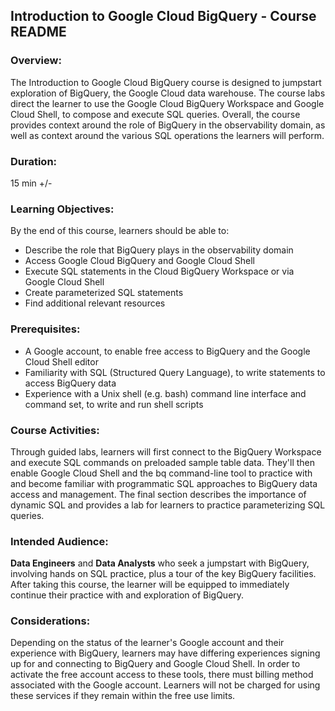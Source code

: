 ## Introduction to Google Cloud BigQuery - Course README

### **Overview:**

The Introduction to Google Cloud BigQuery course is designed to jumpstart exploration of BigQuery, the Google Cloud data warehouse. The course labs direct the learner to use the Google Cloud BigQuery Workspace and Google Cloud Shell, to compose and execute SQL queries. Overall, the course provides context around the role of BigQuery in the observability domain, as well as context around the various SQL operations the learners will perform.

### **Duration:** 
15 min +/-

### **Learning Objectives:** 

By the end of this course, learners should be able to:
* Describe the role that BigQuery plays in the observability domain
* Access Google Cloud BigQuery and Google Cloud Shell
* Execute SQL statements in the Cloud BigQuery Workspace or via Google Cloud Shell
* Create parameterized SQL statements 
* Find additional relevant resources 

### **Prerequisites:** 

* A Google account, to enable free access to BigQuery and the Google Cloud Shell editor  
* Familiarity with SQL (Structured Query Language), to write statements to access BigQuery data 
* Experience with a Unix shell (e.g. bash) command line interface and command set, to write and run shell scripts  

### **Course Activities:** 

Through guided labs, learners will first connect to the BigQuery Workspace and execute SQL commands on preloaded sample table data.  They'll then enable Google Cloud Shell and the bq command-line tool to practice with and become familiar with programmatic SQL approaches to BigQuery data access and management. The final section describes the importance of dynamic SQL and provides a lab for learners to practice parameterizing SQL queries.   

### **Intended Audience:**  
**Data Engineers** and **Data Analysts** who seek a jumpstart with BigQuery, involving hands on SQL practice, plus a tour of the key BigQuery facilities. After taking this course, the learner will be equipped to immediately continue their practice with and exploration of BigQuery.

### **Considerations:** 

Depending on the status of the learner's Google account and their experience with BigQuery, learners may have differing experiences signing up for and connecting to BigQuery and Google Cloud Shell.  In order to activate the free account access to these tools, there must billing method associated with the Google account. Learners will not be charged for using these services if they remain within the free use limits.
